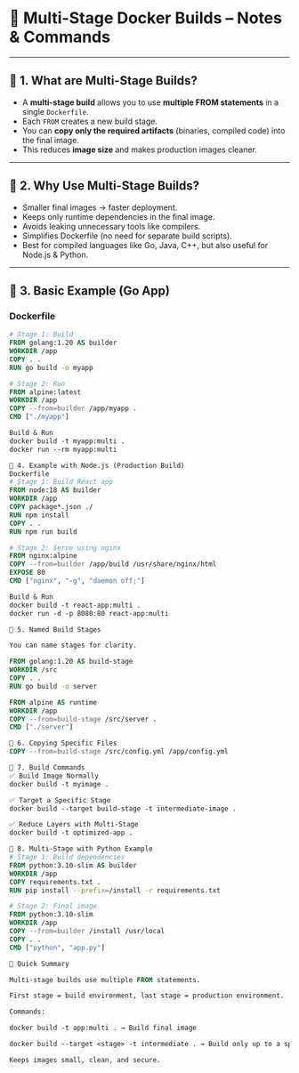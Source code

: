 # 🐳 Multi-Stage Docker Builds – Notes & Commands

---

## 🔹 1. What are Multi-Stage Builds?
- A **multi-stage build** allows you to use **multiple FROM statements** in a single `Dockerfile`.  
- Each `FROM` creates a new build stage.  
- You can **copy only the required artifacts** (binaries, compiled code) into the final image.  
- This reduces **image size** and makes production images cleaner.

---

## 🔹 2. Why Use Multi-Stage Builds?
- Smaller final images → faster deployment.  
- Keeps only runtime dependencies in the final image.  
- Avoids leaking unnecessary tools like compilers.  
- Simplifies Dockerfile (no need for separate build scripts).  
- Best for compiled languages like Go, Java, C++, but also useful for Node.js & Python.

---

## 🔹 3. Basic Example (Go App)

### Dockerfile
```dockerfile
# Stage 1: Build
FROM golang:1.20 AS builder
WORKDIR /app
COPY . .
RUN go build -o myapp

# Stage 2: Run
FROM alpine:latest
WORKDIR /app
COPY --from=builder /app/myapp .
CMD ["./myapp"]

Build & Run
docker build -t myapp:multi .
docker run --rm myapp:multi

🔹 4. Example with Node.js (Production Build)
Dockerfile
# Stage 1: Build React app
FROM node:18 AS builder
WORKDIR /app
COPY package*.json ./
RUN npm install
COPY . .
RUN npm run build

# Stage 2: Serve using nginx
FROM nginx:alpine
COPY --from=builder /app/build /usr/share/nginx/html
EXPOSE 80
CMD ["nginx", "-g", "daemon off;"]

Build & Run
docker build -t react-app:multi .
docker run -d -p 8080:80 react-app:multi

🔹 5. Named Build Stages

You can name stages for clarity.

FROM golang:1.20 AS build-stage
WORKDIR /src
COPY . .
RUN go build -o server

FROM alpine AS runtime
WORKDIR /app
COPY --from=build-stage /src/server .
CMD ["./server"]

🔹 6. Copying Specific Files
COPY --from=build-stage /src/config.yml /app/config.yml

🔹 7. Build Commands
✅ Build Image Normally
docker build -t myimage .

✅ Target a Specific Stage
docker build --target build-stage -t intermediate-image .

✅ Reduce Layers with Multi-Stage
docker build -t optimized-app .

🔹 8. Multi-Stage with Python Example
# Stage 1: Build dependencies
FROM python:3.10-slim AS builder
WORKDIR /app
COPY requirements.txt .
RUN pip install --prefix=/install -r requirements.txt

# Stage 2: Final image
FROM python:3.10-slim
WORKDIR /app
COPY --from=builder /install /usr/local
COPY . .
CMD ["python", "app.py"]

📌 Quick Summary

Multi-stage builds use multiple FROM statements.

First stage = build environment, last stage = production environment.

Commands:

docker build -t app:multi . → Build final image

docker build --target <stage> -t intermediate . → Build only up to a specific stage

Keeps images small, clean, and secure.
